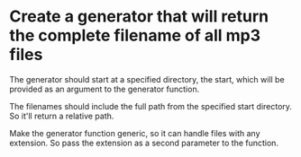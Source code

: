 # Create a generator that will return the complete filename of all mp3 files

The generator should start at a specified directory, the start, which will be provided as an argument to the generator function.

The filenames should include the full path from the specified start directory. So it'll return a relative path.

Make the generator function generic, so it can handle files with any extension. So pass the extension as a second parameter to the function.
